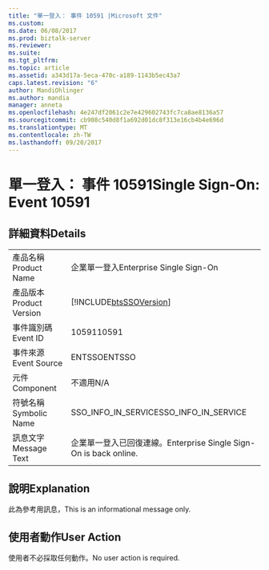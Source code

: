 ```yaml
---
title: "單一登入： 事件 10591 |Microsoft 文件"
ms.custom: 
ms.date: 06/08/2017
ms.prod: biztalk-server
ms.reviewer: 
ms.suite: 
ms.tgt_pltfrm: 
ms.topic: article
ms.assetid: a343d17a-5eca-470c-a189-1143b5ec43a7
caps.latest.revision: "6"
author: MandiOhlinger
ms.author: mandia
manager: anneta
ms.openlocfilehash: 4e247df2061c2e7e429602743fc7ca8ae8136a57
ms.sourcegitcommit: cb908c540d8f1a692d01dc8f313e16cb4b4e696d
ms.translationtype: MT
ms.contentlocale: zh-TW
ms.lasthandoff: 09/20/2017
---
```

# <a name="single-sign-on-event-10591"></a><span data-ttu-id="2c357-102">單一登入： 事件 10591</span><span class="sxs-lookup"><span data-stu-id="2c357-102">Single Sign-On: Event 10591</span></span>
## <a name="details"></a><span data-ttu-id="2c357-103">詳細資料</span><span class="sxs-lookup"><span data-stu-id="2c357-103">Details</span></span>  
  
|||  
|-|-|  
|<span data-ttu-id="2c357-104">產品名稱</span><span class="sxs-lookup"><span data-stu-id="2c357-104">Product Name</span></span>|<span data-ttu-id="2c357-105">企業單一登入</span><span class="sxs-lookup"><span data-stu-id="2c357-105">Enterprise Single Sign-On</span></span>|  
|<span data-ttu-id="2c357-106">產品版本</span><span class="sxs-lookup"><span data-stu-id="2c357-106">Product Version</span></span>|[!INCLUDE[btsSSOVersion](../includes/btsssoversion-md.md)]|  
|<span data-ttu-id="2c357-107">事件識別碼</span><span class="sxs-lookup"><span data-stu-id="2c357-107">Event ID</span></span>|<span data-ttu-id="2c357-108">10591</span><span class="sxs-lookup"><span data-stu-id="2c357-108">10591</span></span>|  
|<span data-ttu-id="2c357-109">事件來源</span><span class="sxs-lookup"><span data-stu-id="2c357-109">Event Source</span></span>|<span data-ttu-id="2c357-110">ENTSSO</span><span class="sxs-lookup"><span data-stu-id="2c357-110">ENTSSO</span></span>|  
|<span data-ttu-id="2c357-111">元件</span><span class="sxs-lookup"><span data-stu-id="2c357-111">Component</span></span>|<span data-ttu-id="2c357-112">不適用</span><span class="sxs-lookup"><span data-stu-id="2c357-112">N/A</span></span>|  
|<span data-ttu-id="2c357-113">符號名稱</span><span class="sxs-lookup"><span data-stu-id="2c357-113">Symbolic Name</span></span>|<span data-ttu-id="2c357-114">SSO_INFO_IN_SERVICE</span><span class="sxs-lookup"><span data-stu-id="2c357-114">SSO_INFO_IN_SERVICE</span></span>|  
|<span data-ttu-id="2c357-115">訊息文字</span><span class="sxs-lookup"><span data-stu-id="2c357-115">Message Text</span></span>|<span data-ttu-id="2c357-116">企業單一登入已回復連線。</span><span class="sxs-lookup"><span data-stu-id="2c357-116">Enterprise Single Sign-On is back online.</span></span>|  
  
## <a name="explanation"></a><span data-ttu-id="2c357-117">說明</span><span class="sxs-lookup"><span data-stu-id="2c357-117">Explanation</span></span>  
 <span data-ttu-id="2c357-118">此為參考用訊息，</span><span class="sxs-lookup"><span data-stu-id="2c357-118">This is an informational message only.</span></span>  
  
## <a name="user-action"></a><span data-ttu-id="2c357-119">使用者動作</span><span class="sxs-lookup"><span data-stu-id="2c357-119">User Action</span></span>  
 <span data-ttu-id="2c357-120">使用者不必採取任何動作。</span><span class="sxs-lookup"><span data-stu-id="2c357-120">No user action is required.</span></span>